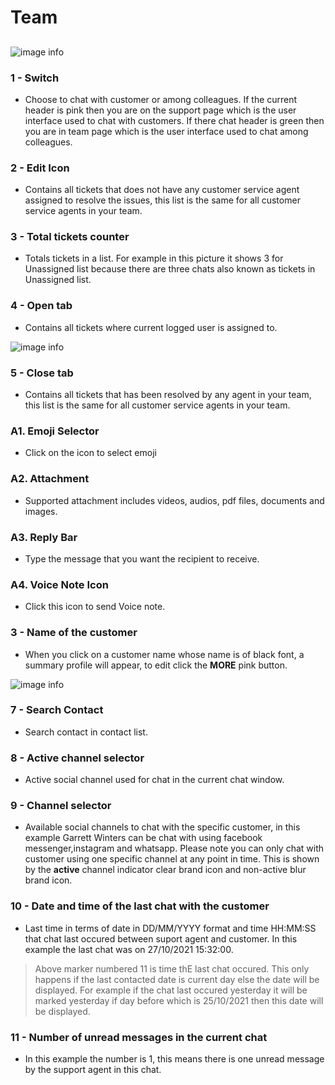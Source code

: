 # Team

##

![image info](../../static/img/chats_img/team.jpg)

<!-- ![image info](../../static/img/chats_img/chat10.jpg) -->

### 1 - Switch

+ Choose to chat with customer or among colleagues. If the current header is pink then you are on the support page which is the user interface used to chat with customers. If there chat header is green then you are in team page which is the user interface used to chat among colleagues.

### 2 - Edit Icon

+ Contains all tickets that does not have any customer service agent assigned to resolve the issues, this list is the same for all customer service agents in your team.

### 3 - Total tickets counter

+ Totals tickets in a list. For example in this picture it shows 3 for Unassigned list
because there are three chats also known as tickets in Unassigned list.

### 4 - Open tab

+ Contains all tickets where current logged user is assigned to.

![image info](../../static/img/chats_img/chat9.jpg)

### 5 - Close tab

+ Contains all tickets that has been resolved by any agent in your team, this list is the same for all customer service agents in your team.

### A1. Emoji Selector

+ Click on the icon to select emoji

### A2. Attachment

+ Supported attachment includes videos, audios, pdf files, documents and images.

### A3. Reply Bar

+ Type the message that you want the recipient to receive.

### A4. Voice Note Icon

+ Click this icon to send Voice note.

### 3 - Name of the customer

+ When you click on a customer name whose name is of black font, a summary profile will appear,
to edit click the **MORE** pink button.

![image info](../../static/img/chats_img/summary_chat2.jpg)

### 7 - Search Contact

+ Search contact in contact list.

### 8 - Active channel selector

+ Active social channel used for chat in the current chat window.

### 9 - Channel selector

+ Available social channels to chat with the specific customer, in this example Garrett Winters can be chat with using facebook messenger,instagram and whatsapp. Please note you can only chat with customer using one specific channel at any point in time.
This is shown by the **active** channel indicator clear brand icon and non-active blur brand icon.

### 10 - Date and time of the last chat with the customer

+ Last time in terms of date in DD/MM/YYYY format and time HH:MM:SS that chat last occured    between suport agent and customer.
In this example the last chat was on 27/10/2021 15:32:00.

> Above marker numbered 11 is time thE last chat occured. This only happens if the last contacted date is current day else the date will be displayed. For example if the chat last occured yesterday it will be marked yesterday if day before which is 25/10/2021 then this date will be displayed.

### 11 - Number of unread messages in the current chat

+ In this example the number is 1, this means there is one unread message by the support agent in this chat.
